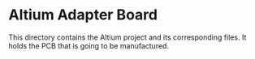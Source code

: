 # Altium Adapter Board
This directory contains the Altium project and its corresponding files. It
holds the PCB that is going to be manufactured.
